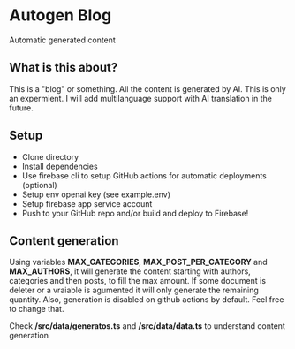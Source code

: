 # Autogen Blog

Automatic generated content

## What is this about?

This is a "blog" or something. All the content is generated by AI. This is only an expermient.
I will add multilanguage support with AI translation in the future.

## Setup

- Clone directory
- Install dependencies
- Use firebase cli to setup GitHub actions for automatic deployments (optional)
- Setup env openai key (see example.env)
- Setup firebase app service account
- Push to your GitHub repo and/or build and deploy to Firebase!

## Content generation

Using variables **MAX_CATEGORIES**, **MAX_POST_PER_CATEGORY** and **MAX_AUTHORS**, it will generate the content starting with authors, categories and then posts, to fill the max amount. If some document is deleter or a vraiable is agumented it will only generate the remaining quantity. Also, generation is disabled on github actions by default. Feel free to change that.

Check **/src/data/generatos.ts** and **/src/data/data.ts** to understand content generation